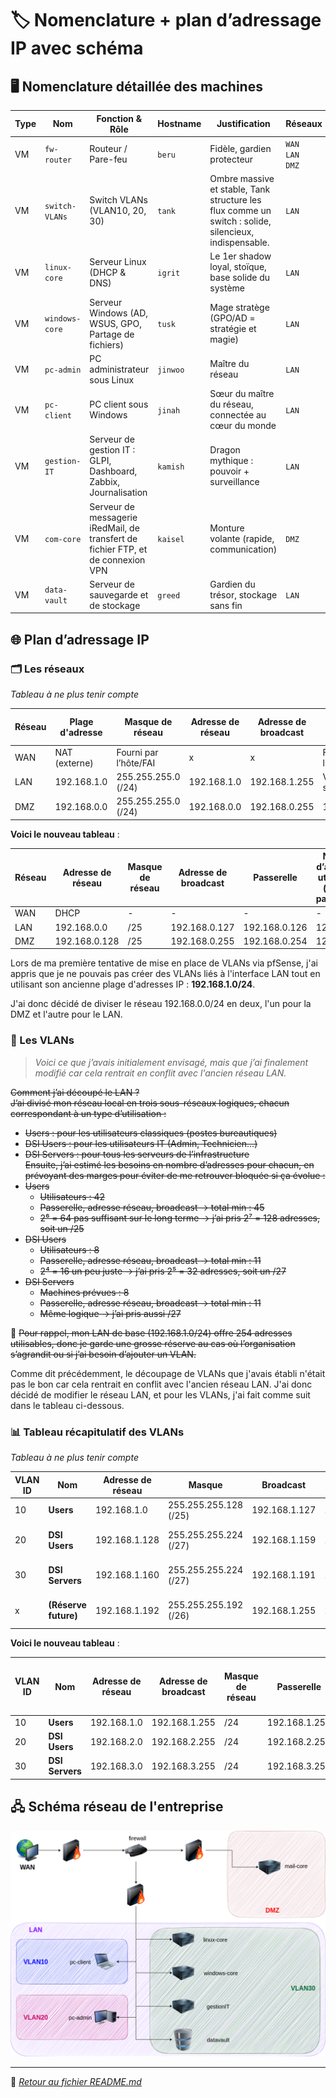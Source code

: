 # 🏷️ Nomenclature + plan d’adressage IP avec schéma

## 🖥️ Nomenclature détaillée des machines

| Type | Nom            | Fonction & Rôle                                                                  | Hostname | Justification                                                                                         | Réseaux                 |
| ---- | -------------- | -------------------------------------------------------------------------------- | -------- | ----------------------------------------------------------------------------------------------------- | ----------------------- |
| VM   | `fw-router`    | Routeur / Pare-feu                                                               | `beru`   | Fidèle, gardien protecteur                                                                            | `WAN`<br>`LAN`<br>`DMZ` |
| VM   | `switch-VLANs` | Switch VLANs (VLAN10, 20, 30)                                                    | `tank`   | Ombre massive et stable, Tank structure les flux comme un switch : solide, silencieux, indispensable. | `LAN`                   |
| VM   | `linux-core`   | Serveur Linux (DHCP & DNS)                                                       | `igrit`  | Le 1er shadow loyal, stoïque, base solide du système                                                  | `LAN`                   |
| VM   | `windows-core` | Serveur Windows (AD, WSUS, GPO, Partage de fichiers)                             | `tusk`   | Mage stratège (GPO/AD = stratégie et magie)                                                           | `LAN`                   |
| VM   | `pc-admin`     | PC administrateur sous Linux                                                     | `jinwoo` | Maître du réseau                                                                                      | `LAN`                   |
| VM   | `pc-client`    | PC client sous Windows                                                           | `jinah`  | Sœur du maître du réseau, connectée au cœur du monde                                                  | `LAN`                   |
| VM   | `gestion-IT`   | Serveur de gestion IT : GLPI, Dashboard, Zabbix, Journalisation                  | `kamish` | Dragon mythique : pouvoir + surveillance                                                              | `LAN`                   |
| VM   | `com-core`     | Serveur de messagerie iRedMail, de transfert de fichier FTP, et de connexion VPN | `kaisel` | Monture volante (rapide, communication)                                                               | `DMZ`                   |
| VM   | `data-vault`   | Serveur de sauvegarde et de stockage                                             | `greed`  | Gardien du trésor, stockage sans fin                                                                  | `LAN`                   |

## 🌐 Plan d’adressage IP

### 🗂️ Les réseaux

*Tableau à ne plus tenir compte*

| Réseau | Plage d'adresse | Masque de réseau      | Adresse de réseau | Adresse de broadcast | Passerelle              | Nombre d’adresses utilisables |
| ------ | --------------- | --------------------- | ----------------- | -------------------- | ----------------------- | ----------------------------- |
| WAN    | NAT (externe)   | Fourni par l’hôte/FAI | x                 | x                    | Fourni par l’hôte/FAI   | x                             |
| LAN    | 192.168.1.0     | 255.255.255.0 (/24)   | 192.168.1.0       | 192.168.1.255        | Voir chaque sous-réseau | 254 (de .1 à .254)            |
| DMZ    | 192.168.0.0     | 255.255.255.0 (/24)   | 192.168.0.0       | 192.168.0.255        | 192.168.0.254           | 254 (de .1 à .254)            |

**Voici le nouveau tableau** :

| Réseau | Adresse de réseau | Masque de réseau | Adresse de broadcast | Passerelle    | Nombre d’adresses utilisables (sans la passerelle) |
| ------ | ----------------- | ---------------- | -------------------- | ------------- | -------------------------------------------------- |
| WAN    | DHCP              | -                | -                    | -             | -                                                  |
| LAN    | 192.168.0.0       | /25              | 192.168.0.127        | 192.168.0.126 | 125                                                |
| DMZ    | 192.168.0.128     | /25              | 192.168.0.255        | 192.168.0.254 | 125                                                |

Lors de ma première tentative de mise en place de VLANs via pfSense, j'ai appris que je ne pouvais pas créer des VLANs liés à l'interface LAN tout en utilisant son ancienne plage d'adresses IP : **192.168.1.0/24**.

J'ai donc décidé de diviser le réseau 192.168.0.0/24 en deux, l'un pour la DMZ et l'autre pour le LAN.

### 🔖 Les VLANs

> *Voici ce que j’avais initialement envisagé, mais que j’ai finalement modifié car cela rentrait en conflit avec l'ancien réseau LAN.*

~~Comment j’ai découpé le LAN ?  
J’ai divisé mon réseau local en trois sous-réseaux logiques, chacun correspondant à un type d’utilisation :~~  
- ~~Users : pour les utilisateurs classiques (postes bureautiques)~~  
- ~~DSI Users : pour les utilisateurs IT (Admin, Technicien…)~~  
- ~~DSI Servers : pour tous les serveurs de l’infrastructure~~  
~~Ensuite, j’ai estimé les besoins en nombre d’adresses pour chacun, en prévoyant des marges pour éviter de me retrouver bloquée si ça évolue :~~  
- ~~Users~~  
    - ~~Utilisateurs : 42~~  
    - ~~Passerelle, adresse réseau, broadcast → total min : 45~~  
    - ~~2⁶ = 64 pas suffisant sur le long terme → j’ai pris 2⁷ = 128 adresses, soit un /25~~  
- ~~DSI Users~~  
    - ~~Utilisateurs : 8~~  
    - ~~Passerelle, adresse réseau, broadcast → total min : 11~~  
    - ~~2⁴ = 16 un peu juste → j’ai pris 2⁵ = 32 adresses, soit un /27~~  
- ~~DSI Servers~~  
    - ~~Machines prévues : 8~~  
    - ~~Passerelle, adresse réseau, broadcast → total min : 11~~  
    - ~~Même logique → j’ai pris aussi /27~~

📌 ~~Pour rappel, mon LAN de base (192.168.1.0/24) offre 254 adresses utilisables, donc je garde une grosse réserve au cas où l’organisation s’agrandit ou si j’ai besoin d’ajouter un VLAN.~~

Comme dit précédemment, le découpage de VLANs que j'avais établi n'était pas le bon car cela rentrait en conflit avec l'ancien réseau LAN. J'ai donc décidé de modifier le réseau LAN, et pour les VLANs, j'ai fait comme suit dans le tableau ci-dessous.

### 📊 Tableau récapitulatif des VLANs

*Tableau à ne plus tenir compte*

| VLAN ID | Nom                  | Adresse de réseau | Masque                | Broadcast     | Passerelle    | Plage d’adresses              | Nb adresses |
| ------- | -------------------- | ----------------- | --------------------- | ------------- | ------------- | ----------------------------- | ----------- |
| 10      | **Users**            | 192.168.1.0       | 255.255.255.128 (/25) | 192.168.1.127 | 192.168.1.126 | 192.168.1.1 → 192.168.1.126   | 126         |
| 20      | **DSI Users**        | 192.168.1.128     | 255.255.255.224 (/27) | 192.168.1.159 | 192.168.1.158 | 192.168.1.129 → 192.168.1.158 | 30          |
| 30      | **DSI Servers**      | 192.168.1.160     | 255.255.255.224 (/27) | 192.168.1.191 | 192.168.1.190 | 192.168.1.161 → 192.168.1.190 | 30          |
| x       | **(Réserve future)** | 192.168.1.192     | 255.255.255.192 (/26) | 192.168.1.255 | 192.168.1.254 | 192.168.1.193 → 192.168.1.254 | 62          |

**Voici le nouveau tableau** :

| VLAN ID | Nom             | Adresse de réseau | Adresse de broadcast | Masque de réseau | Passerelle    | Nombre d'adresse disponible (sans la passerelle) |
| ------- | --------------- | ----------------- | -------------------- | ---------------- | ------------- | ------------------------------------------------ |
| 10      | **Users**       | 192.168.1.0       | 192.168.1.255        | /24              | 192.168.1.254 | 253                                              |
| 20      | **DSI Users**   | 192.168.2.0       | 192.168.2.255        | /24              | 192.168.2.254 | 253                                              |
| 30      | **DSI Servers** | 192.168.3.0       | 192.168.3.255        | /24              | 192.168.3.254 | 253                                              |

## 🖧 Schéma réseau de l'entreprise

![schemareseau](/Objectif_1/Ressources/schema_reseau.png)

---

📁 *[Retour au fichier README.md](/README.md)*
